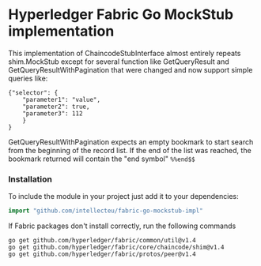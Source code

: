 # Hyperledger Fabric Go MockStub implementation

This implementation of ChaincodeStubInterface almost entirely repeats shim.MockStub except for several function like GetQueryResult and GetQueryResultWithPagination that were changed and now support simple queries like:
```
{"selector": {
    "parameter1": "value",
    "parameter2": true,
    "parameter3": 112
    }
}
```
GetQueryResultWithPagination expects an empty bookmark to start search from the beginning of the record list. If the end of the list was reached, the bookmark returned will contain the "end symbol" `%%end$$`

### Installation
To include the module in your project just add it to your dependencies:
```Go
import "github.com/intellecteu/fabric-go-mockstub-impl"
```

If Fabric packages don't install correctly, run the following commands
```
go get github.com/hyperledger/fabric/common/util@v1.4
go get github.com/hyperledger/fabric/core/chaincode/shim@v1.4
go get github.com/hyperledger/fabric/protos/peer@v1.4
```
